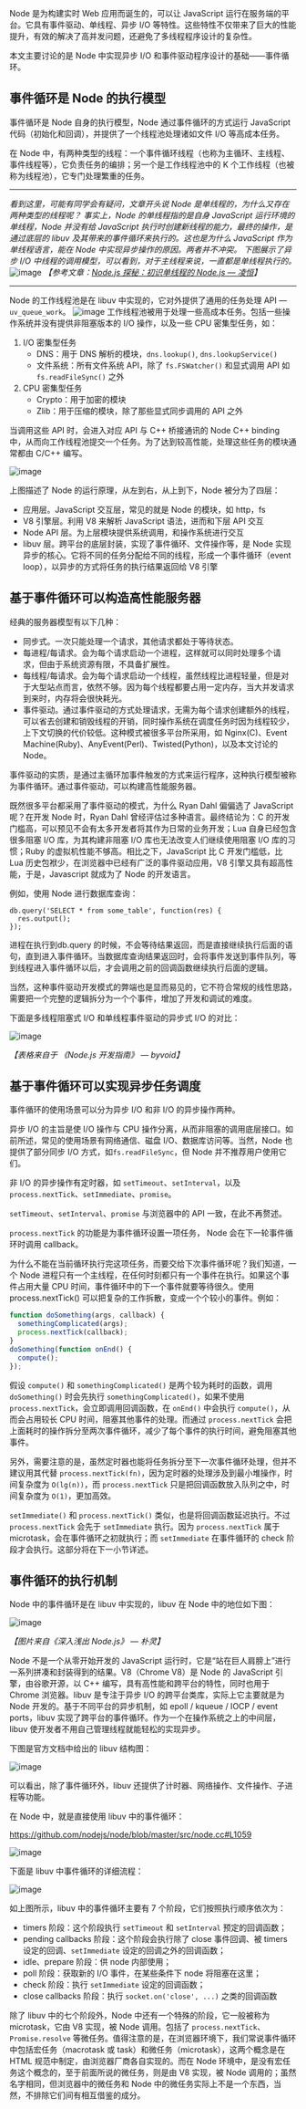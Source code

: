 Node 是为构建实时 Web 应用而诞生的，可以让 JavaScript 运行在服务端的平台。它具有事件驱动、单线程、异步 I/O 等特性。这些特性不仅带来了巨大的性能提升，有效的解决了高并发问题，还避免了多线程程序设计的复杂性。

本文主要讨论的是 Node 中实现异步 I/O 和事件驱动程序设计的基础——事件循环。

## 事件循环是 Node 的执行模型

事件循环是 Node 自身的执行模型，Node 通过事件循环的方式运行 JavaScript 代码（初始化和回调），并提供了一个线程池处理诸如文件 I/O 等高成本任务。

在 Node 中，有两种类型的线程：一个事件循环线程（也称为主循环、主线程、事件线程等），它负责任务的编排；另一个是工作线程池中的 K 个工作线程（也被称为线程池），它专门处理繁重的任务。

---

_看到这里，可能有同学会有疑问，文章开头说 Node 是单线程的，为什么又存在两种类型的线程呢？_
_事实上，Node 的单线程指的是自身 JavaScript 运行环境的单线程，Node 并没有给 JavaScript 执行时创建新线程的能力，最终的操作，是通过底层的 libuv 及其带来的事件循环来执行的。这也是为什么 JavaScript 作为单线程语言，能在 Node 中实现异步操作的原因。两者并不冲突。_
_下图展示了异步 I/O 中线程的调用模型，可以看到，对于主线程来说，一直都是单线程执行的。_
![image](https://user-images.githubusercontent.com/9818716/60763860-53f81900-a0af-11e9-9fc3-98b7ee19ab28.png)
_【参考文章：[Node.js 探秘：初识单线程的 Node.js — 凌恒](http://taobaofed.org/blog/2015/10/29/deep-into-node-1/)】_

---

Node 的工作线程池是在 libuv 中实现的，它对外提供了通用的任务处理 API — `uv_queue_work`。
![image](https://user-images.githubusercontent.com/9818716/60763971-2eb8da00-a0b2-11e9-8c81-bf8d42e8f291.png)
工作线程池被用于处理一些高成本任务。包括一些操作系统并没有提供非阻塞版本的 I/O 操作，以及一些 CPU 密集型任务，如：

1. I/O 密集型任务
    - DNS：用于 DNS 解析的模块，`dns.lookup()`, `dns.lookupService()` 
    - 文件系统：所有文件系统 API，除了 `fs.FSWatcher()` 和显式调用 API 如 `fs.readFileSync()` 之外
2. CPU 密集型任务
    - Crypto：用于加密的模块
    - Zlib：用于压缩的模块，除了那些显式同步调用的 API 之外

当调用这些 API 时，会进入对应 API 与 C++ 桥接通讯的 Node C++ binding 中，从而向工作线程池提交一个任务。为了达到较高性能，处理这些任务的模块通常都由 C/C++ 编写。

![image](https://user-images.githubusercontent.com/9818716/60763984-87887280-a0b2-11e9-98b0-1e81f33a1152.png)

上图描述了 Node 的运行原理，从左到右，从上到下，Node 被分为了四层：

- 应用层。JavaScript 交互层，常见的就是 Node 的模块，如 http，fs
- V8 引擎层。利用 V8 来解析 JavaScript 语法，进而和下层 API 交互
- Node API 层。为上层模块提供系统调用，和操作系统进行交互
- libuv 层。跨平台的底层封装，实现了事件循环、文件操作等，是 Node 实现异步的核心。它将不同的任务分配给不同的线程，形成一个事件循环（event loop），以异步的方式将任务的执行结果返回给 V8 引擎

## 基于事件循环可以构造高性能服务器

经典的服务器模型有以下几种：

- 同步式。一次只能处理一个请求，其他请求都处于等待状态。
- 每进程/每请求。会为每个请求启动一个进程，这样就可以同时处理多个请求，但由于系统资源有限，不具备扩展性。
- 每线程/每请求。会为每个请求启动一个线程，虽然线程比进程轻量，但是对于大型站点而言，依然不够。因为每个线程都要占用一定内存，当大并发请求到来时，内存将会很快耗光。
- 事件驱动。通过事件驱动的方式处理请求，无需为每个请求创建额外的线程，可以省去创建和销毁线程的开销，同时操作系统在调度任务时因为线程较少，上下文切换的代价较低。这种模式被很多平台所采用，如 Nginx(C)、Event Machine(Ruby)、AnyEvent(Perl)、Twisted(Python)，以及本文讨论的 Node。

事件驱动的实质，是通过主循环加事件触发的方式来运行程序，这种执行模型被称为事件循环。通过事件驱动，可以构建高性能服务器。

既然很多平台都采用了事件驱动的模式，为什么 Ryan Dahl 偏偏选了 JavaScript 呢？在开发 Node 时，Ryan Dahl 曾经评估过多种语言。最终结论为：C 的开发门槛高，可以预见不会有太多开发者将其作为日常的业务开发；Lua 自身已经包含很多阻塞 I/O 库，为其构建非阻塞 I/O 库也无法改变人们继续使用阻塞 I/O 库的习惯；Ruby 的虚拟机性能不够高。相比之下，JavaScript 比 C 开发门槛低，比 Lua 历史包袱少，在浏览器中已经有广泛的事件驱动应用，V8 引擎又具有超高性能，于是，Javascript 就成为了 Node 的开发语言。

例如，使用 Node 进行数据库查询：

```
db.query('SELECT * from some_table', function(res) {
  res.output();
});
```

进程在执行到db.query 的时候，不会等待结果返回，而是直接继续执行后面的语句，直到进入事件循环。当数据库查询结果返回时，会将事件发送到事件队列，等到线程进入事件循环以后，才会调用之前的回调函数继续执行后面的逻辑。

当然，这种事件驱动开发模式的弊端也是显而易见的，它不符合常规的线性思路，需要把一个完整的逻辑拆分为一个个事件，增加了开发和调试的难度。

下面是多线程阻塞式 I/O 和单线程事件驱动的异步式 I/O 的对比：

![image](https://user-images.githubusercontent.com/9818716/60769378-79ae0e00-a101-11e9-92e9-ba9b3d530c99.png)

_【表格来自于 《Node.js 开发指南》 — byvoid】_

## 基于事件循环可以实现异步任务调度

事件循环的使用场景可以分为异步 I/O 和非 I/O 的异步操作两种。

异步 I/O 的主旨是使 I/O 操作与 CPU 操作分离，从而非阻塞的调用底层接口。如前所述，常见的使用场景有网络通信、磁盘 I/O、数据库访问等。当然，Node 也提供了部分同步 I/O 方式，如`fs.readFileSync`，但 Node 并不推荐用户使用它们。

非 I/O 的异步操作有定时器，如 `setTimeout`、`setInterval`，以及 `process.nextTick`、`setImmediate`、`promise`。

`setTimeout`、`setInterval`、`promise` 与浏览器中的 API 一致，在此不再赘述。

`process.nextTick` 的功能是为事件循环设置一项任务， Node 会在下一轮事件循环时调用 callback。

为什么不能在当前循环执行完这项任务，而要交给下次事件循环呢？我们知道，一个 Node 进程只有一个主线程，在任何时刻都只有一个事件在执行。如果这个事件占用大量 CPU 时间，事件循环中的下一个事件就要等待很久。使用 process.nextTick() 可以把复杂的工作拆散，变成一个个较小的事件。例如：

```javascript
function doSomething(args, callback) {
  somethingComplicated(args);
  process.nextTick(callback);
}
doSomething(function onEnd() {
  compute();
});
```

假设 `compute()` 和 `somethingComplicated()` 是两个较为耗时的函数，调用 `doSomething()` 时会先执行 `somethingComplicated()`，如果不使用 `process.nextTick`，会立即调用回调函数，在 `onEnd()` 中会执行 `compute()`，从而会占用较长 CPU 时间，阻塞其他事件的处理。而通过 `process.nextTick` 会把上面耗时的操作拆分至两次事件循环，减少了每个事件的执行时间，避免阻塞其他事件。

另外，需要注意的是，虽然定时器也能将任务拆分至下一次事件循环处理，但并不建议用其代替 `process.nextTick(fn)`，因为定时器的处理涉及到最小堆操作，时间复杂度为 `O(lg(n))`，而 `process.nextTick` 只是把回调函数放入队列之中，时间复杂度为 `O(1)`，更加高效。

`setImmediate()` 和 `process.nextTick()` 类似，也是将回调函数延迟执行。不过 `process.nextTick` 会先于 `setImmediate` 执行。因为 `process.nextTick` 属于 microtask，会在事件循环之初就执行；而 `setImmediate` 在事件循环的 check 阶段才会执行。这部分将在下一小节详述。

## 事件循环的执行机制

Node 中的事件循环是在 libuv 中实现的，libuv 在 Node 中的地位如下图：

![image](https://user-images.githubusercontent.com/9818716/60803034-d9adbe80-a1ac-11e9-8d8f-d5a00625d958.png)

_【图片来自《深入浅出 Node.js》 — 朴灵】_

Node 不是一个从零开始开发的 JavaScript 运行时，它是“站在巨人肩膀上”进行一系列拼凑和封装得到的结果。V8（Chrome V8）是 Node 的 JavaScript 引擎，由谷歌开源，以 C++ 编写，具有高性能和跨平台的特性，同时也用于 Chrome 浏览器。libuv 是专注于异步 I/O 的跨平台类库，实际上它主要就是为 Node 开发的。基于不同平台的异步机制，如 epoll / kqueue / IOCP / event ports，libuv 实现了跨平台的事件循环。作为一个在操作系统之上的中间层，libuv 使开发者不用自己管理线程就能轻松的实现异步。

下图是官方文档中给出的 libuv 结构图：

![image](https://user-images.githubusercontent.com/9818716/60973805-829a1c00-a35b-11e9-84bf-66d546db2846.png)

可以看出，除了事件循环外，libuv 还提供了计时器、网络操作、文件操作、子进程等功能。

在 Node 中，就是直接使用 libuv 中的事件循环：

https://github.com/nodejs/node/blob/master/src/node.cc#L1059

![image](https://user-images.githubusercontent.com/9818716/60974007-dd337800-a35b-11e9-9444-8d1f39a7b493.png)

下面是 libuv 中事件循环的详细流程：

![image](https://user-images.githubusercontent.com/9818716/60974016-e15f9580-a35b-11e9-86de-80883b828616.png)

如上图所示，libuv 中的事件循环主要有 7 个阶段，它们按照执行顺序依次为：

- timers 阶段：这个阶段执行 `setTimeout` 和 `setInterval` 预定的回调函数；
- pending callbacks 阶段：这个阶段会执行除了 close 事件回调、被 timers 设定的回调、`setImmediate` 设定的回调之外的回调函数；
- idle、prepare 阶段：供 node 内部使用；
- poll 阶段：获取新的 I/O 事件，在某些条件下 node 将阻塞在这里；
- check 阶段：执行 `setImmediate` 设定的回调函数；
- close callbacks 阶段：执行 `socket.on('close', ...)` 之类的回调函数

除了 libuv 中的七个阶段外，Node 中还有一个特殊的阶段，它一般被称为 microtask，它由 V8 实现，被 Node 调用。包括了 `process.nextTick`、`Promise.resolve` 等微任务。值得注意的是，在浏览器环境下，我们常说事件循环中包括宏任务（macrotask 或 task）和微任务（microtask），这两个概念是在 HTML 规范中制定，由浏览器厂商各自实现的。而在 Node 环境中，是没有宏任务这个概念的，至于前面所说的微任务，则是由 V8 实现，被 Node 调用的；虽然名字相同，但浏览器中的微任务和 Node 中的微任务实际上不是一个东西，当然，不排除它们间有相互借鉴的成分。